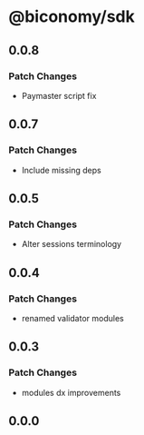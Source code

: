 # @biconomy/sdk

## 0.0.8

### Patch Changes

- Paymaster script fix

## 0.0.7

### Patch Changes

- Include missing deps

## 0.0.5

### Patch Changes

- Alter sessions terminology

## 0.0.4

### Patch Changes

- renamed validator modules

## 0.0.3

### Patch Changes

- modules dx improvements

## 0.0.0
